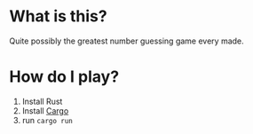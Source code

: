 # What is this?

Quite possibly the greatest number guessing game every made.

# How do I play?
1. Install Rust
2. Install [Cargo](https://crates.io/)
3. run `cargo run`
